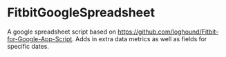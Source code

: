 FitbitGoogleSpreadsheet
=======================

A google spreadsheet script based on https://github.com/loghound/Fitbit-for-Google-App-Script. Adds in extra data metrics as well as fields for specific dates.
